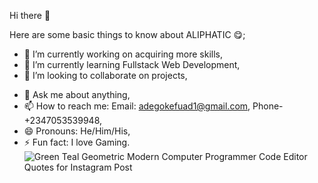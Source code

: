 Hi there 👋 

Here are some basic things to know about ALIPHATIC 😋;


- 🔭 I’m currently working on acquiring more skills,
- 🌱 I’m currently learning Fullstack Web Development,
- 👯 I’m looking to collaborate on projects,
<!--- 🤔 I’m looking for help with--> 
- 💬 Ask me about anything,
- 📫 How to reach me: Email: adegokefuad1@gmail.com, Phone- +2347053539948,
- 😄 Pronouns: He/Him/His,
- ⚡ Fun fact: I love Gaming.
![Green Teal Geometric Modern Computer Programmer Code Editor Quotes for Instagram Post](https://user-images.githubusercontent.com/105937740/173700433-ffa83d55-a8a3-4486-86b5-b6b7f343c43e.png)
